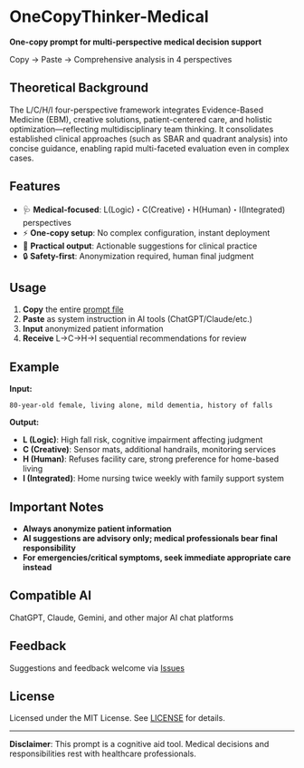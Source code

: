 # OneCopyThinker-Medical

**One-copy prompt for multi-perspective medical decision support**

Copy → Paste → Comprehensive analysis in 4 perspectives

## Theoretical Background

The L/C/H/I four-perspective framework integrates Evidence-Based Medicine (EBM), creative solutions, patient-centered care, and holistic optimization—reflecting multidisciplinary team thinking. It consolidates established clinical approaches (such as SBAR and quadrant analysis) into concise guidance, enabling rapid multi-faceted evaluation even in complex cases.

## Features

- 🩺 **Medical-focused**: L(Logic)・C(Creative)・H(Human)・I(Integrated) perspectives
- ⚡ **One-copy setup**: No complex configuration, instant deployment
- 🎯 **Practical output**: Actionable suggestions for clinical practice
- 🔒 **Safety-first**: Anonymization required, human final judgment

## Usage

1. **Copy** the entire [prompt file](medical-en.md)
2. **Paste** as system instruction in AI tools (ChatGPT/Claude/etc.)
3. **Input** anonymized patient information
4. **Receive** L→C→H→I sequential recommendations for review

## Example

**Input:**
```
80-year-old female, living alone, mild dementia, history of falls
```

**Output:**
- **L (Logic)**: High fall risk, cognitive impairment affecting judgment
- **C (Creative)**: Sensor mats, additional handrails, monitoring services
- **H (Human)**: Refuses facility care, strong preference for home-based living
- **I (Integrated)**: Home nursing twice weekly with family support system

## Important Notes

- **Always anonymize patient information**
- **AI suggestions are advisory only; medical professionals bear final responsibility**
- **For emergencies/critical symptoms, seek immediate appropriate care instead**

## Compatible AI

ChatGPT, Claude, Gemini, and other major AI chat platforms

## Feedback

Suggestions and feedback welcome via [Issues](../../issues)

## License

Licensed under the MIT License. See [LICENSE](LICENSE) for details.

---

**Disclaimer**: This prompt is a cognitive aid tool. Medical decisions and responsibilities rest with healthcare professionals.
